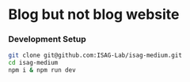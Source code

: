# Blog but not blog website

### Development Setup
```bash
git clone git@github.com:ISAG-Lab/isag-medium.git
cd isag-medium
npm i & npm run dev
```